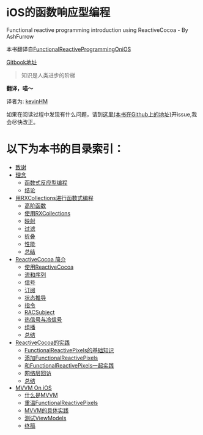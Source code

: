 iOS的函数响应型编程
==
Functional reactive programming introduction using ReactiveCocoa - By AshFurrow

本书翻译自[FunctionalReactiveProgrammingOniOS](http://leanpub.com/iosfrp)

[Gitbook地址](http://kevinhm.gitbooks.io/functionalreactiveprogrammingonios/)

>知识是人类进步的阶梯

**翻译，喵～**

译者为:
[kevinHM](https://github.com/KevinHM)

如果在阅读过程中发现有什么问题，请到[这里(本书在Github上的地址)](https://github.com/KevinHM/FunctionalReactiveProgrammingOniOS)开issue,我会尽快改正。


以下为本书的目录索引：
===

* [致谢](chapter1/acknowledagements.md)
* [理念](chapter2/philosophy.md)
   * [函数式反应型编程](chapter2/functional_reactive_programming.md)
   * [结论](chapter2/conclusion.md)
* [用RXCollections进行函数式编程](chapter3/functional_programming_with_RXCollections.md)
   * [高阶函数](chapter3/Higher_Order_Functions.md)
   * [使用RXCollections](chapter3/installing_RXCollections.md)
   * [映射](chapter3/map.md)
   * [过滤](chapter3/filter.md)
   * [折叠](chapter3/fold.md)
   * [性能](chapter3/performance.md)
   * [总结](chapter3/conclusion.md)
* [ReactiveCocoa 简介](chapter4/introduction_to_reactivecocoa.md)
   * [使用ReactiveCocoa](chapter4/installing_reactivecocoa.md)
   * [流和序列](chapter4/streams_and_sequences.md)
   * [信号](chapter4/signals.md)
   * [订阅](chapter4/subscriptions.md)
   * [状态推导](chapter4/deriving_state.md)
   * [指令](chapter4/commands.md)
   * [RACSubject](chapter4/racsubject.md)
   * [热信号与冷信号](chapter4/hot_and_cold_signals.md)
   * [组播](chapter4/multicasting.md)
   * [总结](chapter4/conclusion.md)
* [ReactiveCocoa的实践](chapter5/reactivecocoa_practice.md)
   * [FunctionalReactivePixels的基础知识](chapter5/basic_of_functionalReactivePixels.md)
   * [添加FunctionalReactivePixels](chapter5/adding_to_functionalReactivePixels.md)
   * [和FunctionalReactivePixels一起实践](chapter5/revisiting_functionalReactivePixels.md)
   * [网络层回访](chapter5/networking_layer_revisited.md)
   * [总结](chapter5/conclusion.md)
* [MVVM On iOS](chapter6/mvvm_on_ios.md)
   * [什么是MVVM](chapter6/what_is_mvvm.md)
   * [重温FunctionalReactivePixels](chapter6/revisiting_functionalReactivePixels.md)
   * [MVVM的具体实践](chapter6/mvvm_in_practice.md)
   * [测试ViewModels](chapter6/testing_viewModels.md)
   * [终稿](chapter6/final_thoughts.md)
